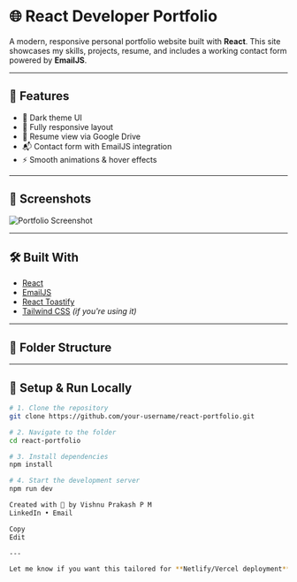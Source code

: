 # 🌐 React Developer Portfolio

A modern, responsive personal portfolio website built with **React**. This site showcases my skills, projects, resume, and includes a working contact form powered by **EmailJS**.

---

## 🚀 Features

- 🌙 Dark theme UI
- 📱 Fully responsive layout
- 📄 Resume view via Google Drive
- 📬 Contact form with EmailJS integration
- ⚡ Smooth animations & hover effects

---

## 📸 Screenshots

![Portfolio Screenshot](./screenshot.png) <!-- Optional: Add your own screenshot -->

---

## 🛠️ Built With

- [React](https://reactjs.org/)
- [EmailJS](https://www.emailjs.com/)
- [React Toastify](https://fkhadra.github.io/react-toastify/)
- [Tailwind CSS](https://tailwindcss.com/) *(if you're using it)*

---

## 📂 Folder Structure


---

## 🔧 Setup & Run Locally

```bash
# 1. Clone the repository
git clone https://github.com/your-username/react-portfolio.git

# 2. Navigate to the folder
cd react-portfolio

# 3. Install dependencies
npm install

# 4. Start the development server
npm run dev

Created with 💙 by Vishnu Prakash P M
LinkedIn • Email

Copy
Edit

---

Let me know if you want this tailored for **Netlify/Vercel deployment**, or help adding your actual resume, projects, or screenshots!
